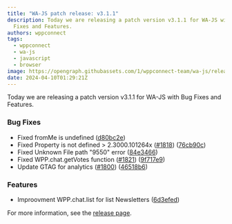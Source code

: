 ```yaml
---
title: "WA-JS patch release: v3.1.1"
description: Today we are releasing a patch version v3.1.1 for WA-JS with Bug
  Fixes and Features.
authors: wppconnect
tags:
  - wppconnect
  - wa-js
  - javascript
  - browser
image: https://opengraph.githubassets.com/1/wppconnect-team/wa-js/releases/tag/v3.1.1
date: 2024-04-10T01:29:21Z
---
```


Today we are releasing a patch version v3.1.1 for WA-JS with Bug Fixes and Features.

<!--truncate-->

### Bug Fixes

* Fixed fromMe is undefined ([d80bc2e](https://github.com/wppconnect-team/wa-js/commit/d80bc2e2956d4192c4d21495c34a1e2b3329b9d0))
* Fixed Property is not defined > 2.3000.101264x ([#1818](https://github.com/wppconnect-team/wa-js/issues/1818)) ([76cb90c](https://github.com/wppconnect-team/wa-js/commit/76cb90cc226645c0988e65c336e2258c84a25e8d))
* Fixed Unknown File path "9550" error ([84e3466](https://github.com/wppconnect-team/wa-js/commit/84e34667d0e1f19dc548aec252364fa024d20a3a))
* Fixed WPP.chat.getVotes function ([#1821](https://github.com/wppconnect-team/wa-js/issues/1821)) ([9f717e9](https://github.com/wppconnect-team/wa-js/commit/9f717e9a7901860a333d04037887fe5e8d77c0f3))
* Update GTAG for analytics ([#1800](https://github.com/wppconnect-team/wa-js/issues/1800)) ([46518b6](https://github.com/wppconnect-team/wa-js/commit/46518b6a1b9201a35fc38060ff7dc937e02b6f71))


### Features

* Improovment WPP.chat.list for list Newsletters ([6d3efed](https://github.com/wppconnect-team/wa-js/commit/6d3efed2d2009556c59411936998704f9bdaf906))

For more information, see the [release page](https://github.com/wppconnect-team/wa-js/releases/tag/v3.1.1).